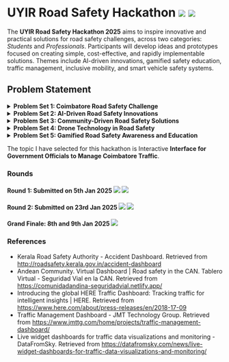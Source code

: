 # UYIR Road Safety Hackathon ![](https://img.shields.io/badge/-Live-darkgreen) ![](https://img.shields.io/badge/-2025-darkgreen)  

The **UYIR Road Safety Hackathon 2025** aims to inspire innovative and practical solutions for road safety challenges, across two categories: _Students_ and _Professionals_. Participants will develop ideas and prototypes focused on creating simple, cost-effective, and rapidly implementable solutions. Themes include  AI-driven   innovations,   gamified safety   education,   traffic   management,   inclusive   mobility,   and   smart vehicle safety systems.

## Problem Statement
<details>
  <summary><b>Problem Set 1: Coimbatore Road Safety Challenge</b></summary>
  <ol>
    <li>Enhancing Pedestrian Safety at High-Traffic Intersections in Coimbatore</li>
    <li>Accident Hotspot Prediction and Prevention Systems for Coimbatore</li>
    <li>Accident Detection and Emergency Response Systems for Coimbatore</li>
    <li>Distracted Driving Prevention Systems for Coimbatore</li>
    <li>Smart Driver Behavior Analytics for Coimbatore</li>
    <li><b>Interactive Interface for Government Officials to Manage Coimbatore Traffic</b></li>
    <li>Smart Detection of Road Hazards in Coimbatore</li>
    <li>Mitigating Traffic Congestion near Educational Institutions during Peak Hours in Coimbatore</li>
    <li>Smart Enforcement of Traffic Violations in Coimbatore</li>
    <li>Smart Warning Systems for Negotiating U-turns and Intersections in Coimbatore</li>
    <li>Dynamic Parking Management for Inclusive Mobility in Coimbatore City</li>
    <li>Efficient Route Planning for Slow-Moving Heavy Vehicles in Coimbatore City</li>
    <li>Enhancing Passenger Safety at Bus Stops in Coimbatore</li>
    <li>Smart Highway Infrastructure for Road Safety with Integrated Weather Alerts in Coimbatore</li>
    <li>Smart Traffic Signal and Intelligent Transport System for Accessible Crossings in Coimbatore</li>
    <li>Inclusive Mobility for Differently-Abled Road Users in Coimbatore</li>
    <li>Provision of Safer Roads for Non-Motorized Transport in Coimbatore</li>
  </ol>
</details>

<details>
  <summary><b>Problem Set 2: AI-Driven Road Safety Innovations</b></summary>
  <ol>
    <li>Driver Feedback Systems</li>
    <li>Accident Hotspot Prediction and Prevention System</li>
    <li>AI-Driven Pedestrian Safety System</li>
    <li>AI-Driven Vehicle Interaction for Mixed Traffic Safety</li>
    <li>Real-Time Hazard Detection and Notification System</li>
    <li>Smart Automated Parking and Lot Identification using AI</li>
  </ol>
</details>

<details>
  <summary><b>Problem Set 3: Community-Driven Road Safety Solutions</b></summary>
  <ol>
    <li>Community Reporting System for Road Hazards</li>
    <li>Personalized Fatigue Management App</li>
    <li>Livestock Safety on Rural Highways</li>
    <li>Training and Simulation Platform for Traffic Personnel</li>
    <li>Smart Wearables for Enhanced Safety and Efficiency for Traffic Personnel</li>
    <li>Traffic Violation Detection and Penalty System</li>
  </ol>
</details>

<details>
  <summary><b>Problem Set 4: Drone Technology in Road Safety</b></summary>
  <ol>
    <li>Aerial Traffic Monitoring and Congestion Management</li>
    <li>Rapid Emergency Response and Accident Assessment</li>
    <li>Wildlife Monitoring and Collision Prevention on Highways</li>
    <li>Infrastructure Inspection and Hazard Detection</li>
    <li>Drone-Assisted Enforcement of Traffic Violations</li>
  </ol>
</details>

<details>
  <summary><b>Problem Set 5: Gamified Road Safety Awareness and Education</b></summary>
  <ol>
    <li>Virtual Reality (VR) Road Safety Simulator</li>
    <li>Road Safety Habit Tracker</li>
  </ol>
</details>

The topic I have selected for this hackathon is Interactive **Interface for Government Officials to Manage Coimbatore Traffic**.

### Rounds
#### Round 1: Submitted on 5th Jan 2025 ![](https://img.shields.io/badge/-Online-silver) ![](https://img.shields.io/badge/-Selected-darkgreen)  
#### Round 2: Submitted on 23rd Jan 2025 ![](https://img.shields.io/badge/-Online-silver) ![](https://img.shields.io/badge/-Selected-darkgreen)  
#### Grand Finale: 8th and 9th Jan 2025 ![](https://img.shields.io/badge/-Sri_Krishna_College_of_Engineering-gold)

### References
- Kerala Road Safety Authority - Accident Dashboard. Retrieved from http://roadsafety.kerala.gov.in/accident-dashboard
- Andean Community. Virtual Dashboard | Road safety in the CAN. Tablero Virtual - Seguridad Vial en la CAN. Retrieved from https://comunidadandina-seguridadvial.netlify.app/
- Introducing the global HERE Traffic Dashboard: Tracking traffic for intelligent insights | HERE. Retrieved from https://www.here.com/about/press-releases/en/2018-17-09
- Traffic Management Dashboard - JMT Technology Group. Retrieved from https://www.jmttg.com/home/projects/traffic-management-dashboard/
- Live widget dashboards for traffic data visualizations and monitoring - DataFromSky. Retrieved from https://datafromsky.com/news/live-widget-dashboards-for-traffic-data-visualizations-and-monitoring/
